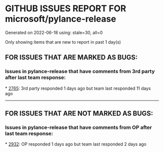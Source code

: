 
# GITHUB ISSUES REPORT FOR microsoft/pylance-release


Generated on 2022-06-18 using: stale=30, all=0


Only showing items that are new to report in past 1 day(s)


## FOR ISSUES THAT ARE MARKED AS BUGS:


### Issues in pylance-release that have comments from 3rd party after last team response:


\* [2765](https://github.com/microsoft/pylance-release/issues/2765 "Error: command 'pyright.createtypestub' already exists"): 3rd party responded 1 days ago but team last responded 11 days ago

---

## FOR ISSUES THAT ARE NOT MARKED AS BUGS:


### Issues in pylance-release that have comments from OP after last team response:


\* [2932](https://github.com/microsoft/pylance-release/issues/2932 "Pylance Symbol Search is slow"): OP responded 1 days ago but team last responded 2 days ago
